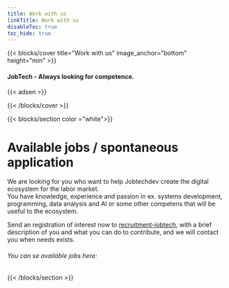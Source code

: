 ```yaml
---
title: Work with us
linkTitle: Work with us
disableToc: true
toc_hide: true
---
```


{{< blocks/cover title="Work with us" image_anchor="bottom" height="min" >}}

<h4>JobTech - Always looking for competence.</h4>
{{< adsen >}} 


{{< /blocks/cover >}}







{{< blocks/section color ="white">}}

<div class="col-12 mx-auto">
<!--<h1 class="text-center"></h1>-->

<h1>Available jobs / spontaneous application </h1>
<p>We are looking for you who want to help Jobtechdev create the digital ecosystem for the labor market.<br>
You have knowledge, experience and passion in ex. systems development, programming, data analysis and AI or some other
competens that will be useful to the ecosystem.</p>
<p>Send an registration of interest now to <a href="mailto:recruitment-jobtech@arbetsformedlingen.se">recruitment-jobtech</a>, with a brief description of you and what you can do to contribute, and we will contact you when needs exists.</p>
<h6>
You can se available jobs here: 
</h6>
 

</div>

{{< /blocks/section >}}


                                                                                                                                                                                                                                                                                                                                                                                                                                                                                                                                  
                                   
                                       
                                       
                                       
                                       
                                       
                                       
                                       
                                       
                                       
                                       
                                       
                                       
                                       
                                       
                                       
                                       
                                                                                                                                                                                                                                                                                                                                                                                                                                                                                                                                                                                                                                                           